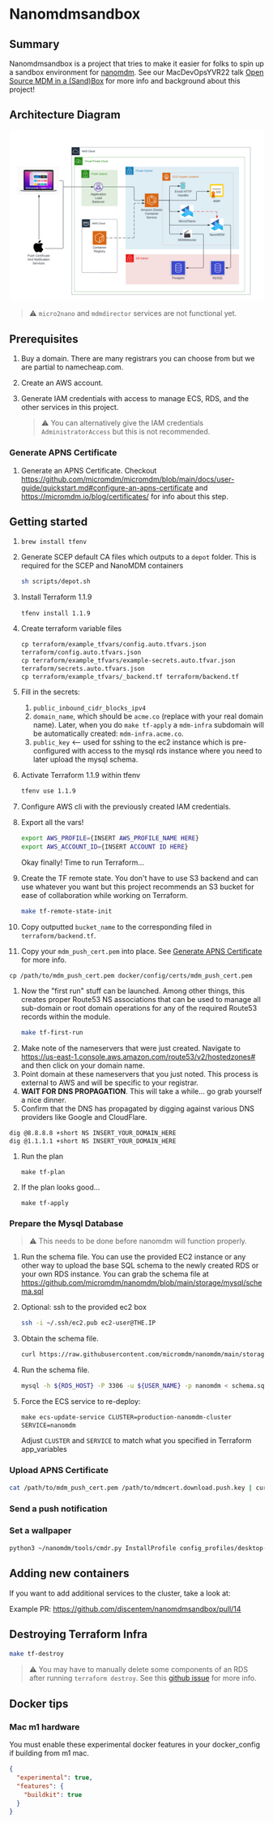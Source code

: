 # Nanomdmsandbox

## Summary

Nanomdmsandbox is a project that tries to make it easier for folks to spin up a sandbox environment for [nanomdm](https://github.com/micromdm/nanomdm). See our MacDevOpsYVR22 talk [Open Source MDM in a (Sand)Box](https://www.youtube.com/watch?v=yoFZXsCEvUc) for more info and background about this project!

## Architecture Diagram

![diagram](images/diagram.png)

> :warning: `micro2nano` and `mdmdirector` services are not functional yet. 

## Prerequisites

1. Buy a domain. There are many registrars you can choose from but we are partial to namecheap.com.
1. Create an AWS account.
1. Generate IAM credentials with access to manage ECS, RDS, and the other services in this project. 

    > :warning: You can alternatively give the IAM credentials `AdministratorAccess` but this is not recommended.

### Generate APNS Certificate

1. Generate an APNS Certificate. Checkout https://github.com/micromdm/micromdm/blob/main/docs/user-guide/quickstart.md#configure-an-apns-certificate and https://micromdm.io/blog/certificates/ for info about this step.

## Getting started

1. `brew install tfenv`
1. Generate SCEP default CA files which outputs to a `depot` folder. This is required for the SCEP and NanoMDM containers
    ```bash
    sh scripts/depot.sh
    ```
1. Install Terraform 1.1.9 

    `tfenv install 1.1.9`

1. Create terraform variable files
    ```
    cp terraform/example_tfvars/config.auto.tfvars.json terraform/config.auto.tfvars.json
    cp terraform/example_tfvars/example-secrets.auto.tfvar.json terraform/secrets.auto.tfvars.json
    cp terraform/example_tfvars/_backend.tf terraform/backend.tf
    ```
1. Fill in the secrets:
    1. `public_inbound_cidr_blocks_ipv4`
    1. `domain_name`, which should be `acme.co` (replace with your real domain name). Later, when you do `make tf-apply` a `mdm-infra` subdomain will be automatically created: `mdm-infra.acme.co`.
    1. `public_key` <-- used for sshing to the ec2 instance which is pre-configured with access to the mysql rds instance where you need to later upload the mysql schema.
1. Activate Terraform 1.1.9 within tfenv
    ```bash
    tfenv use 1.1.9
    ```
1. Configure AWS cli with the previously created IAM credentials.
1. Export all the vars!

    ```bash
    export AWS_PROFILE={INSERT AWS_PROFILE_NAME HERE}
    export AWS_ACCOUNT_ID={INSERT ACCOUNT ID HERE}
    ```

    Okay finally! Time to run Terraform...

1. Create the TF remote state. You don't have to use S3 backend and can use whatever you want but this project recommends an S3 bucket for ease of collaboration while working on Terraform.
    ```bash
    make tf-remote-state-init
    ```
1. Copy outputted `bucket_name` to the corresponding filed in `terraform/backend.tf`.

1. Copy your `mdm_push_cert.pem` into place. See [Generate APNS Certificate](#generate-apns-certificate) for more info.

```shell
cp /path/to/mdm_push_cert.pem docker/config/certs/mdm_push_cert.pem
```

1. Now the "first run" stuff can be launched. Among other things, this creates proper Route53 NS associations that can be used to manage all sub-domain or root domain operations for any of the required Route53 records within the module. 
    ```bash
    make tf-first-run
    ```
1. Make note of the nameservers that were just created. Navigate to https://us-east-1.console.aws.amazon.com/route53/v2/hostedzones# and then click on your domain name.
1. Point domain at these nameservers that you just noted. This process is external to AWS and will be specific to your registrar.
1. **WAIT FOR DNS PROPAGATION**. This will take a while... go grab yourself a nice dinner.
1. Confirm that the DNS has propagated by digging against various DNS providers like Google and CloudFlare. 

```shell
dig @8.8.8.8 +short NS INSERT_YOUR_DOMAIN_HERE
dig @1.1.1.1 +short NS INSERT_YOUR_DOMAIN_HERE
```

1. Run the plan
    ```
    make tf-plan
    ```
1. If the plan looks good... 
    ```
    make tf-apply
    ```

### Prepare the Mysql Database 

> :warning: This needs to be done before nanomdm will function properly.

1. Run the schema file. You can use the provided EC2 instance or any other way to upload the base SQL schema to the newly created RDS or your own RDS instance. You can grab the schema file at https://github.com/micromdm/nanomdm/blob/main/storage/mysql/schema.sql

1. Optional: ssh to the provided ec2 box

    ```bash
    ssh -i ~/.ssh/ec2.pub ec2-user@THE.IP
    ```

1. Obtain the schema file.

    ```bash
    curl https://raw.githubusercontent.com/micromdm/nanomdm/main/storage/mysql/schema.sql -o schema.sql
    ```

1. Run the schema file.

    ```bash
    mysql -h ${RDS_HOST} -P 3306 -u ${USER_NAME} -p nanomdm < schema.sql
    ```

1. Force the ECS service to re-deploy:
      
      ```
      make ecs-update-service CLUSTER=production-nanomdm-cluster SERVICE=nanomdm
      ```
    Adjust `CLUSTER` and `SERVICE` to match what you specified in Terraform app_variables

### Upload APNS Certificate

```bash
cat /path/to/mdm_push_cert.pem /path/to/mdmcert.download.push.key | curl -T - -u nanomdm:nanomdm 'https://mdm-infra.acme.co/v1/pushcert'
```

### Send a push notification

### Set a wallpaper

```bash
python3 ~/nanomdm/tools/cmdr.py InstallProfile config_profiles/desktop-setting.mobileconfig | curl -T - -u nanomdm:nanomdm 'https://mdm-infra.acme.co/v1/enqueue/UUID_GOES_HERE'
```

## Adding new containers

If you want to add additional services to the cluster, take a look at:

Example PR: https://github.com/discentem/nanomdmsandbox/pull/14

## Destroying Terraform Infra

```bash
make tf-destroy
```

> :warning: You may have to manually delete some components of an RDS after running `terraform destroy`. See this [github issue](https://github.com/hashicorp/terraform-provider-aws/issues/4597#issuecomment-912910432) for more info.

## Docker tips

### Mac m1 hardware
You must enable these experimental docker features in your docker_config if building from m1 mac.

```json
{
  "experimental": true,
  "features": {
    "buildkit": true
  }
}
```
